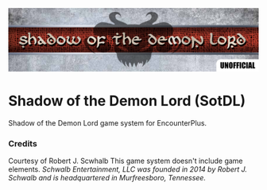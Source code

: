 ![SOTDL Game System Encounter+](images/sotdl_banner.png)

# Shadow of the Demon Lord (SotDL)
 Shadow of the Demon Lord game system for EncounterPlus.

### Credits
Courtesy of Robert J. Scwhalb
This game system doesn't include game elements.
_Schwalb Entertainment, LLC was founded in 2014 by Robert J. Schwalb and is headquartered in Murfreesboro, Tennessee._
